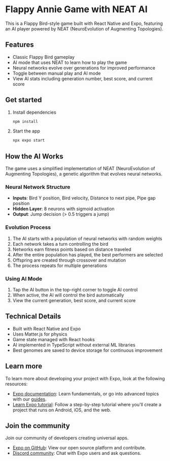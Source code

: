 # Flappy Annie Game with NEAT AI

This is a Flappy Bird-style game built with React Native and Expo, featuring an AI player powered by NEAT (NeuroEvolution of Augmenting Topologies).

## Features

- Classic Flappy Bird gameplay
- AI mode that uses NEAT to learn how to play the game
- Neural networks evolve over generations for improved performance
- Toggle between manual play and AI mode
- View AI stats including generation number, best score, and current score

## Get started

1. Install dependencies

   ```bash
   npm install
   ```

2. Start the app

   ```bash
   npx expo start
   ```

## How the AI Works

The game uses a simplified implementation of NEAT (NeuroEvolution of Augmenting Topologies), a genetic algorithm that evolves neural networks.

### Neural Network Structure

- **Inputs**: Bird Y position, Bird velocity, Distance to next pipe, Pipe gap position
- **Hidden Layer**: 8 neurons with sigmoid activation
- **Output**: Jump decision (> 0.5 triggers a jump)

### Evolution Process

1. The AI starts with a population of neural networks with random weights
2. Each network takes a turn controlling the bird
3. Networks earn fitness points based on distance traveled
4. After the entire population has played, the best performers are selected
5. Offspring are created through crossover and mutation
6. The process repeats for multiple generations

### Using AI Mode

1. Tap the AI button in the top-right corner to toggle AI control
2. When active, the AI will control the bird automatically
3. View the current generation, best score, and current score

## Technical Details

- Built with React Native and Expo
- Uses Matter.js for physics
- Game state managed with React hooks
- AI implemented in TypeScript without external ML libraries
- Best genomes are saved to device storage for continuous improvement

## Learn more

To learn more about developing your project with Expo, look at the following resources:

- [Expo documentation](https://docs.expo.dev/): Learn fundamentals, or go into advanced topics with our [guides](https://docs.expo.dev/guides).
- [Learn Expo tutorial](https://docs.expo.dev/tutorial/introduction/): Follow a step-by-step tutorial where you'll create a project that runs on Android, iOS, and the web.

## Join the community

Join our community of developers creating universal apps.

- [Expo on GitHub](https://github.com/expo/expo): View our open source platform and contribute.
- [Discord community](https://chat.expo.dev): Chat with Expo users and ask questions.
